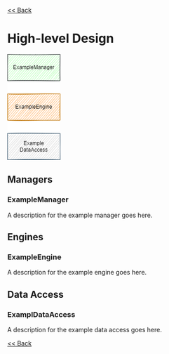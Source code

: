 [<< Back](./design.md)

# High-level Design
![High-level Design](./designs/root.high_level.drawio.png)
## Managers
### ExampleManager
A description for the example manager goes here.

## Engines
### ExampleEngine
A description for the example engine goes here.

## Data Access
### ExamplDataAccess
A description for the example data access goes here.

[<< Back](./design.md)